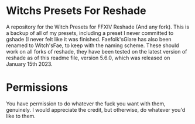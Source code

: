 # Witchs Presets For Reshade
A repository for the Witch Presets for FFXIV Reshade (And any fork).
This is a backup of all of my presets, including a preset I never committed to gshade (I never felt like it was finished. Faefolk'sGlare has also been renamed to Witch'sFae, to keep with the naming scheme. These should work on all forks of reshade, they have been tested on the latest version of reshade as of this readme file, version 5.6.0, which was released on January 15th 2023.

# Permissions
You have permission to do whatever the fuck you want with them, genuinely. I would appreciate the credit, but otherwise, do whatever you'd like to them.
